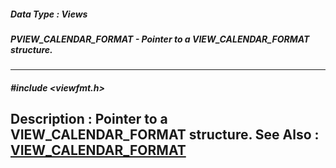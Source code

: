 ##### Data Type : Views
##### PVIEW_CALENDAR_FORMAT - Pointer to a VIEW_CALENDAR_FORMAT structure.
---
##### #include <viewfmt.h>
**Description :**
Pointer to a VIEW_CALENDAR_FORMAT structure.
**See Also :**
[VIEW_CALENDAR_FORMAT](D:/md_files/VIEW_CALENDAR_FORMAT.md)
---
